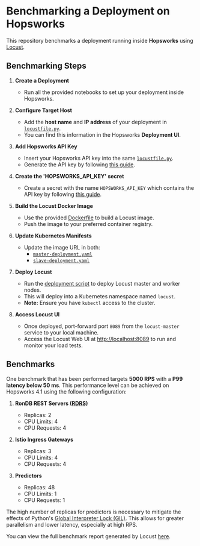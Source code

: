 # Benchmarking a Deployment on Hopsworks

This repository benchmarks a deployment running inside **Hopsworks** using [Locust](https://locust.io/).

## Benchmarking Steps

1. **Create a Deployment**

   - Run all the provided notebooks to set up your deployment inside Hopsworks.

2. **Configure Target Host**

   - Add the **host name** and **IP address** of your deployment in [`locustfile.py`](https://github.com/logicalclocks/hopsworks-tutorials/blob/branch-4.4/benchmarks/online-inference-pipeline/locust/locustfile.py#L12).
   - You can find this information in the Hopsworks **Deployment UI**.

3. **Add Hopsworks API Key**

   - Insert your Hopsworks API key into the same [`locustfile.py`](https://github.com/logicalclocks/hopsworks-tutorials/blob/branch-4.4/benchmarks/online-inference-pipeline/locust/locustfile.py#L12).
   - Generate the API key by following [this guide](https://docs.hopsworks.ai/latest/user_guides/projects/api_key/create_api_key/).

4. **Create the 'HOPSWORKS_API_KEY' secret**
   - Create a secret with the name `HOPSWORKS_API_KEY` which contains the API key by following [this guide](https://docs.hopsworks.ai/latest/user_guides/projects/secrets/create_secret/).
5. **Build the Locust Docker Image**

   - Use the provided [Dockerfile](https://github.com/logicalclocks/hopsworks-tutorials/blob/branch-4.4/benchmarks/online-inference-pipeline/locust/Dockerfile) to build a Locust image.
   - Push the image to your preferred container registry.

6. **Update Kubernetes Manifests**

   - Update the image URL in both:
     - [`master-deployment.yaml`](https://github.com/logicalclocks/hopsworks-tutorials/blob/branch-4.4/benchmarks/online-inference-pipeline/locust/kubernetes-locust/master-deployment.yaml#L28)
     - [`slave-deployment.yaml`](https://github.com/logicalclocks/hopsworks-tutorials/blob/branch-4.4/benchmarks/online-inference-pipeline/locust/kubernetes-locust/slave-deployment.yaml#L28)

7. **Deploy Locust**

   - Run the [deployment script](https://github.com/logicalclocks/hopsworks-tutorials/blob/branch-4.4/benchmarks/online-inference-pipeline/locust/kubernetes-locust/deploy.sh) to deploy Locust master and worker nodes.
   - This will deploy into a Kubernetes namespace named `locust`.
   - **Note:** Ensure you have `kubectl` access to the cluster.

8. **Access Locust UI**
   - Once deployed, port-forward port `8089` from the `locust-master` service to your local machine.
   - Access the Locust Web UI at [http://localhost:8089](http://localhost:8089) to run and monitor your load tests.

## Benchmarks

One benchmark that has been performed targets **5000 RPS** with a **P99 latency below 50 ms**. This performance level can be achieved on Hopsworks 4.1 using the following configuration:

1. **RonDB REST Servers [(RDRS)](https://docs.rondb.com/rondb_rest_api/)**

   - Replicas: 2
   - CPU Limits: 4
   - CPU Requests: 4

2. **Istio Ingress Gateways**

   - Replicas: 3
   - CPU Limits: 4
   - CPU Requests: 4

3. **Predictors**
   - Replicas: 48
   - CPU Limits: 1
   - CPU Requests: 1

The high number of replicas for predictors is necessary to mitigate the effects of Python's [Global Interpreter Lock (GIL)](https://wiki.python.org/moin/GlobalInterpreterLock). This allows for greater parallelism and lower latency, especially at high RPS.

You can view the full benchmark report generated by Locust [here](https://github.com/logicalclocks/hopsworks-tutorials/blob/branch-4.4/locust_reports/locust_report_5k_rps_25_batch_size.pdf).
